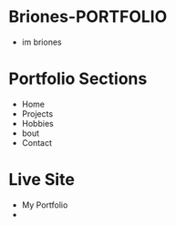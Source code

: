 # Briones-PORTFOLIO
* im briones
# Portfolio Sections
* Home
* Projects
* Hobbies
* bout
* Contact
# Live Site
* My Portfolio
* 
